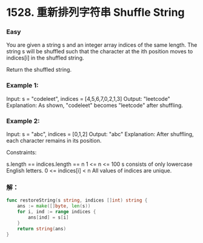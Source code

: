 # 1528. 重新排列字符串 Shuffle String

### Easy

You are given a string s and an integer array indices of the same length. The string s will be shuffled such that the character at the ith position moves to indices[i] in the shuffled string.

Return the shuffled string.

### Example 1:

Input: s = "codeleet", indices = [4,5,6,7,0,2,1,3]
Output: "leetcode"
Explanation: As shown, "codeleet" becomes "leetcode" after shuffling.

### Example 2:

Input: s = "abc", indices = [0,1,2]
Output: "abc"
Explanation: After shuffling, each character remains in its position.

Constraints:

s.length == indices.length == n
1 <= n <= 100
s consists of only lowercase English letters.
0 <= indices[i] < n
All values of indices are unique.

### 解：

```go
func restoreString(s string, indices []int) string {
	ans := make([]byte, len(s))
	for i, ind := range indices {
		ans[ind] = s[i]
	}
	return string(ans)
}

```